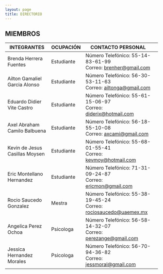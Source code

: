 ```yaml
---
layout: page
title: DIRECTORIO
---
```

## MIEMBROS

| INTEGRANTES | OCUPACIÓN | CONTACTO PERSONAL  |  |
| ------------------------------ | ---------------------| ----------------------- | ----------------------- |
| Brenda Herrera Fuentes | Estudiante | Número Telefónico: 55-14-83-61-99<br>     Correo: brenher@gmail.com | 
| Ailton Gamaliel Garcia Alonso | Estudiante | Número Telefónico: 56-30-53-11-63<br>     Correo: ailtonga@gmail.com | 
| Eduardo Didier Vite Castro | Estudiante | Número Telefónico: 55-61-15-06-97<br>     Correo: diderix@hotmail.com | 
| Axel Abraham Camilo Balbuena | Estudiante | Número Telefónico: 56-18-55-10-08<br>    Correo: axcami@gmail.com |
| Kevin de Jesus Casillas Moysen | Estudiante | Número Telefónico: 55-68-01-55-41<br>    Correo: kevmoy@hotmail.com | 
| Eric Montellano Hernandez | Estudiante | Número Telefónico: 71-31-09-24-87<br>     Correo: ericmon@gmail.com | 
| Rocio Saucedo Gonzalez | Mestra | Número Telefónico: 55-38-19-45-24<br>     Correo: rociosaucedo@uaemex.mx | 
| Angelica Perez Ochoa | Psicologa | Número Telefónico: 56-58-14-32-07<br>     Correo: perezange@gmail.com | 
| Jessica Hernandez Morales | Psicologa | Número Telefónico: 56-70-94-36-82<br>     Correo: jessmoral@gmail.com | 
